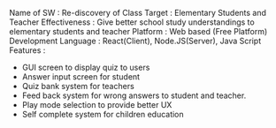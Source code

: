 Name of SW : Re-discovery of Class
Target : Elementary Students and Teacher
Effectiveness : Give better school study understandings to elementary students and teacher
Platform : Web based (Free Platform)
Development Language : React(Client), Node.JS(Server), Java Script
Features :
- GUI screen to display quiz to users
- Answer input screen for student
- Quiz bank system for teachers
- Feed back system for wrong answers to student and teacher.
- Play mode selection to provide better UX
- Self complete system for children education
